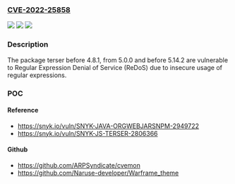 ### [CVE-2022-25858](https://cve.mitre.org/cgi-bin/cvename.cgi?name=CVE-2022-25858)
![](https://img.shields.io/static/v1?label=Product&message=terser&color=blue)
![](https://img.shields.io/static/v1?label=Version&message=%3C%204.8.1%20&color=brighgreen)
![](https://img.shields.io/static/v1?label=Vulnerability&message=Regular%20Expression%20Denial%20of%20Service%20(ReDoS)&color=brighgreen)

### Description

The package terser before 4.8.1, from 5.0.0 and before 5.14.2 are vulnerable to Regular Expression Denial of Service (ReDoS) due to insecure usage of regular expressions.

### POC

#### Reference
- https://snyk.io/vuln/SNYK-JAVA-ORGWEBJARSNPM-2949722
- https://snyk.io/vuln/SNYK-JS-TERSER-2806366

#### Github
- https://github.com/ARPSyndicate/cvemon
- https://github.com/Naruse-developer/Warframe_theme


